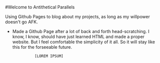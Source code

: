 #Welcome to Antithetical Parallels

Using Github Pages to blog about my projects, as long as my willpower doesn't go AFK.

* Made a Github Page after a lot of back and forth head-scratching. I know, I know, should have just learned HTML and made a proper website. But I feel comfortable the simplicity of it all. So it will stay like this for the forseeable future.

                [LOREM IPSUM]
